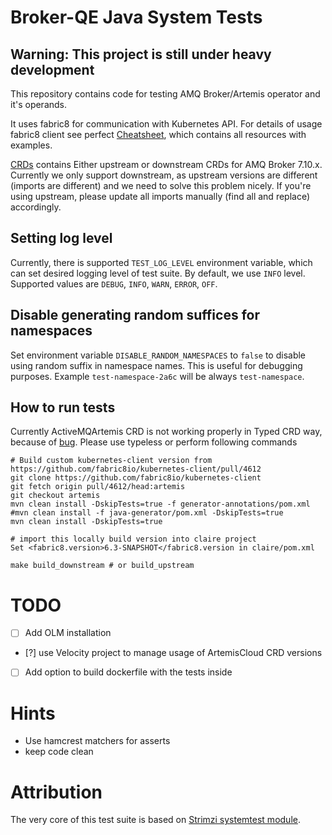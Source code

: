 # Broker-QE Java System Tests

## Warning: This project is still under heavy development

This repository contains code for testing AMQ Broker/Artemis operator and it's operands.

It uses fabric8 for communication with Kubernetes API.
For details of usage fabric8 client see perfect [Cheatsheet](https://github.com/fabric8io/kubernetes-client/blob/v6.2.0/doc/CHEATSHEET.md), which contains all resources with examples.

[CRDs](crds) contains Either upstream or downstream CRDs for AMQ Broker 7.10.x. Currently we only support downstream, as upstream versions are different (imports are different) and 
we need to solve this problem nicely. If you're using upstream, please update all imports manually (find all and replace) accordingly.

## Setting log level

Currently, there is supported `TEST_LOG_LEVEL` environment variable, which can set desired logging level of test suite.
By default, we use `INFO` level. Supported values are `DEBUG`, `INFO`, `WARN`, `ERROR`, `OFF`.

## Disable generating random suffices for namespaces
Set environment variable `DISABLE_RANDOM_NAMESPACES` to `false` to disable using random suffix in namespace names. This is useful for debugging purposes.
Example `test-namespace-2a6c` will be always `test-namespace`.

## How to run tests
Currently ActiveMQArtemis CRD is not working properly in Typed CRD way, because of [bug](https://github.com/fabric8io/kubernetes-client/pull/4612). Please use typeless or perform following commands
```shell
# Build custom kubernetes-client version from https://github.com/fabric8io/kubernetes-client/pull/4612
git clone https://github.com/fabric8io/kubernetes-client
git fetch origin pull/4612/head:artemis
git checkout artemis
mvn clean install -DskipTests=true -f generator-annotations/pom.xml
#mvn clean install -f java-generator/pom.xml -DskipTests=true
mvn clean install -DskipTests=true

# import this locally build version into claire project
Set <fabric8.version>6.3-SNAPSHOT</fabric8.version in claire/pom.xml

make build_downstream # or build_upstream
```

# TODO
- [ ] Add OLM installation
- [?] use Velocity project to manage usage of ArtemisCloud CRD versions
- [ ] Add option to build dockerfile with the tests inside

# Hints
- Use hamcrest matchers for asserts
- keep code clean

# Attribution
The very core of this test suite is based on [Strimzi systemtest module](https://github.com/strimzi/strimzi-kafka-operator).
